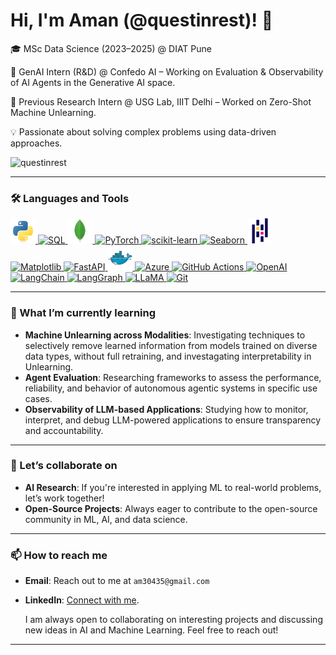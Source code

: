 # Hi, I'm Aman (@questinrest)! 👋

🎓 MSc Data Science (2023–2025) @ DIAT Pune

🤖 GenAI Intern (R&D) @ Confedo AI – Working on Evaluation & Observability of AI Agents in the Generative AI space.

🧪 Previous Research Intern @ USG Lab, IIIT Delhi – Worked on Zero-Shot Machine Unlearning.

💡 Passionate about solving complex problems using data-driven approaches.

<p align="centre"> <img src="https://komarev.com/ghpvc/?username=questinrest&base=100&abbreviated=true&label=Profile%20views&color=red&style=plastic" alt="questinrest" /> </p>

---

### 🛠 Languages and Tools

<p align="left">
  <a href="https://www.python.org" target="_blank" rel="noreferrer"> 
    <img src="https://raw.githubusercontent.com/devicons/devicon/master/icons/python/python-original.svg" alt="Python" width="40" height="40"/> 
  </a> 
  <a href="https://www.microsoft.com/en-us/sql-server" target="_blank" rel="noreferrer"> 
    <img src="https://cdn.worldvectorlogo.com/logos/sql-server.svg" alt="SQL" width="40" height="40"/> 
  </a> 
  <a href="https://www.mongodb.com/" target="_blank" rel="noreferrer"> 
    <img src="https://raw.githubusercontent.com/devicons/devicon/master/icons/mongodb/mongodb-original.svg" alt="MongoDB" width="40" height="40"/> 
  </a> 
  <a href="https://pytorch.org/" target="_blank" rel="noreferrer"> 
    <img src="https://www.vectorlogo.zone/logos/pytorch/pytorch-icon.svg" alt="PyTorch" width="40" height="40"/> 
  </a> 
  <a href="https://scikit-learn.org/" target="_blank" rel="noreferrer"> 
    <img src="https://upload.wikimedia.org/wikipedia/commons/0/05/Scikit_learn_logo_small.svg" alt="scikit-learn" width="40" height="40"/> 
  </a> 
  <a href="https://seaborn.pydata.org/" target="_blank" rel="noreferrer"> 
    <img src="https://seaborn.pydata.org/_images/logo-mark-lightbg.svg" alt="Seaborn" width="40" height="40"/> 
  </a> 
  <a href="https://pandas.pydata.org/" target="_blank" rel="noreferrer"> 
    <img src="https://raw.githubusercontent.com/devicons/devicon/2ae2a900d2f041da66e950e4d48052658d850630/icons/pandas/pandas-original.svg" alt="Pandas" width="40" height="40"/> 
  </a> 
  <a href="https://matplotlib.org/" target="_blank" rel="noreferrer"> 
    <img src="https://upload.wikimedia.org/wikipedia/commons/8/84/Matplotlib_icon.svg" alt="Matplotlib" width="40" height="40"/> 
  </a> 
  <a href="https://fastapi.tiangolo.com/" target="_blank" rel="noreferrer"> 
    <img src="https://cdn.worldvectorlogo.com/logos/fastapi.svg" alt="FastAPI" width="40" height="40"/> 
  </a> 
  <a href="https://www.docker.com/" target="_blank" rel="noreferrer"> 
    <img src="https://raw.githubusercontent.com/devicons/devicon/master/icons/docker/docker-original.svg" alt="Docker" width="40" height="40"/> 
  </a> 
  <a href="https://azure.microsoft.com/" target="_blank" rel="noreferrer"> 
    <img src="https://www.vectorlogo.zone/logos/microsoft_azure/microsoft_azure-icon.svg" alt="Azure" width="40" height="40"/> 
  </a> 
  <a href="https://github.com/features/actions" target="_blank" rel="noreferrer"> 
    <img src="https://github.com/actions/runner-images/blob/main/images/logos/GitHub-Actions.png?raw=true" alt="GitHub Actions" width="40" height="40"/> 
  </a> 
  <a href="https://openai.com/" target="_blank" rel="noreferrer"> 
    <img src="https://seeklogo.com/images/O/openai-logo-8B9BFEDC26-seeklogo.com.png" alt="OpenAI" width="40" height="40"/> 
  </a> 
  <a href="https://www.langchain.com/" target="_blank" rel="noreferrer"> 
    <img src="https://avatars.githubusercontent.com/u/139111127?s=200&v=4" alt="LangChain" width="40" height="40"/> 
  </a> 
  <a href="https://www.langgraph.dev/" target="_blank" rel="noreferrer"> 
    <img src="https://langgraph.dev/images/logo.svg" alt="LangGraph" width="40" height="40"/> 
  </a> 
  <a href="https://llama.meta.com/" target="_blank" rel="noreferrer"> 
    <img src="https://upload.wikimedia.org/wikipedia/commons/thumb/8/88/Meta_Platforms_Inc._logo.svg/2048px-Meta_Platforms_Inc._logo.svg.png" alt="LLaMA" width="40" height="40"/> 
  </a> 
  <a href="https://git-scm.com/" target="_blank" rel="noreferrer"> 
    <img src="https://www.vectorlogo.zone/logos/git-scm/git-scm-icon.svg" alt="Git" width="40" height="40"/> 
  </a> 
</p>

---

### 🌱 What I’m currently learning

- **Machine Unlearning across Modalities**: Investigating techniques to selectively remove learned information from models trained on diverse data types, without full retraining, and investagating interpretability in Unlearning.
- **Agent Evaluation**: Researching frameworks to assess the performance, reliability, and behavior of autonomous agentic systems in specific use cases.
- **Observability of LLM-based Applications**: Studying how to monitor, interpret, and debug LLM-powered applications to ensure transparency and accountability.

---

### 💞️ Let’s collaborate on

- **AI Research**: If you're interested in applying ML to real-world problems, let’s work together!
- **Open-Source Projects**: Always eager to contribute to the open-source community in ML, AI, and data science.

---


### 📫 How to reach me

- **Email**: Reach out to me at `am30435@gmail.com`
- **LinkedIn**: [Connect with me](https://www.linkedin.com/in/aman---mishra/).

  I am always open to collaborating on interesting projects and discussing new ideas in AI and Machine Learning. Feel free to reach out!

---


